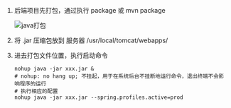 1. 后端项目先打包，通过执行 package 或 mvn package

   ![java打包](http://39.106.78.182/image/service-nohup.png)

2. 将 .jar 压缩包放到 服务器 /usr/local/tomcat/webapps/
3. 进去打包文件位置，执行启动命令
    ```shell
    nohup java -jar xxx.jar &
    # nohup: no hang up; 不挂起，用于在系统后台不挂断地运行命令，退出终端不会影响程序的运行
    # 执行相应的配置
    nohup java -jar xxx.jar --spring.profiles.active=prod
    ```
